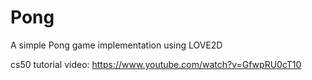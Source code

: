 # Pong
A simple Pong game implementation using LOVE2D

cs50 tutorial video: https://www.youtube.com/watch?v=GfwpRU0cT10
